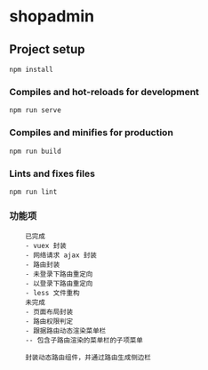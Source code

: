 # shopadmin

## Project setup
```
npm install
```

### Compiles and hot-reloads for development
```
npm run serve
```

### Compiles and minifies for production
```
npm run build
```

### Lints and fixes files
```
npm run lint
```

### 功能项

```
    已完成
    - vuex 封装
    - 网络请求 ajax 封装
    - 路由封装
    - 未登录下路由重定向
    - 以登录下路由重定向
    - less 文件重构
    未完成
    - 页面布局封装
    - 路由权限判定
    - 跟据路由动态渲染菜单栏
    -- 包含子路由渲染的菜单栏的子项菜单
```
```
    封装动态路由组件，并通过路由生成侧边栏
```
